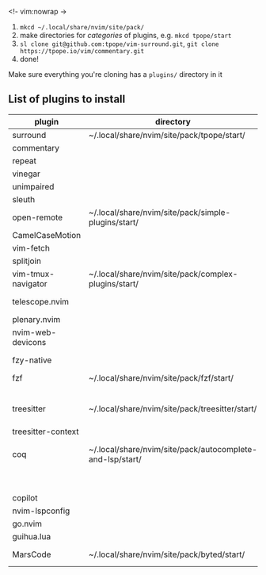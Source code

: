 <!- vim:nowrap
->
1. `mkcd ~/.local/share/nvim/site/pack/`
2. make directories for _categories_ of plugins, e.g. `mkcd tpope/start`
3. `sl clone git@github.com:tpope/vim-surround.git`, `git clone https://tpope.io/vim/commentary.git`
4. done!

Make sure everything you're cloning has a `plugins/` directory in it


## List of plugins to install

| plugin             	| directory                                                 	| command                                                                	|
|--------------------	|-----------------------------------------------------------	|------------------------------------------------------------------------	|
| surround           	| ~/.local/share/nvim/site/pack/tpope/start/                	| sl clone git@github.com:tpope/vim-surround.git                         	|
| commentary         	|                                                           	| git clone https://tpope.io/vim/commentary.git                          	|
| repeat             	|                                                           	| sl clone https://tpope.io/vim/repeat.git                               	|
| vinegar            	|                                                           	| sl clone https://github.com/tpope/vim-vinegar.git                      	|
| unimpaired         	|                                                           	| sl clone https://tpope.io/vim/unimpaired.git                           	|
| sleuth             	|                                                           	| git clone https://tpope.io/vim/sleuth.git                              	|
| open-remote        	| ~/.local/share/nvim/site/pack/simple-plugins/start/       	| sl clone git@github.com:vegerot/open-remote.git                        	|
| CamelCaseMotion    	|                                                           	| sl clone git@github.com:bkad/CamelCaseMotion.git                       	|
| vim-fetch          	|                                                           	| git clone git@github.com:wsdjeg/vim-fetch.git                          	|
| splitjoin          	|                                                           	| sl clone git@github.com:AndrewRadev/splitjoin.vim.git                  	|
| vim-tmux-navigator 	| ~/.local/share/nvim/site/pack/complex-plugins/start/      	| sl clone git@github.com:christoomey/vim-tmux-navigator.git             	|
| telescope.nvim     	|                                                           	| sl clone git@github.com:nvim-telescope/telescope.nvim                  	|
| plenary.nvim       	|                                                           	| sl clone git@github.com:nvim-lua/plenary.nvim                          	|
| nvim-web-devicons  	|                                                           	| sl clone git@github.com:nvim-tree/nvim-web-devicons                    	|
| fzy-native         	|                                                           	| sl clone git@github.com:nvim-telescope/telescope-fzy-native.nvim.git   	|
| fzf                	| ~/.local/share/nvim/site/pack/fzf/start/                  	| sl clone git@github.com:junegunn/fzf.git                               	|
|                    	|                                                           	| sl clone git@github.com:junegunn/fzf.vim.git                           	|
| treesitter         	| ~/.local/share/nvim/site/pack/treesitter/start/           	| sl clone git@github.com:nvim-treesitter/nvim-treesitter.git            	|
| treesitter-context 	|                                                           	| sl clone git@github.com:nvim-treesitter/nvim-treesitter-context.git    	|
| coq                	| ~/.local/share/nvim/site/pack/autocomplete-and-lsp/start/ 	| sl clone git@github.com:ms-jpq/coq_nvim.git                            	|
|                    	|                                                           	| sl clone git@github.com:ms-jpq/coq.thirdparty.git                      	|
|                    	|                                                           	| sl clone git@github.com:ms-jpq/coq.artifacts.git                       	|
| copilot            	|                                                           	| sl clone git@github.com:github/copilot.vim.git                         	|
| nvim-lspconfig     	|                                                           	| sl clone git@github.com:neovim/nvim-lspconfig.git                      	|
| go.nvim            	|                                                           	| git clone git@github.com:ray-x/go.nvim                                 	|
| guihua.lua         	|                                                           	| git clone git@github.com:ray-x/guihua.lua                              	|
| MarsCode           	| ~/.local/share/nvim/site/pack/byted/start/                	| git clone git@code.???.org:chenjiaqi.cposture/codeverse.vim.git      	|

